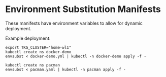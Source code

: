 # Environment Substitution Manifests

These manifests have environment variables to allow for dynamic deployment.

Example deployment:

```
export TKG_CLUSTER="home-wl1"
kubectl create ns docker-demo
envsubst < docker-demo.yml | kubectl -n docker-demo apply -f -

kubectl create ns pacman
envsubst < pacman.yaml | kubectl -n pacman apply -f -
```
